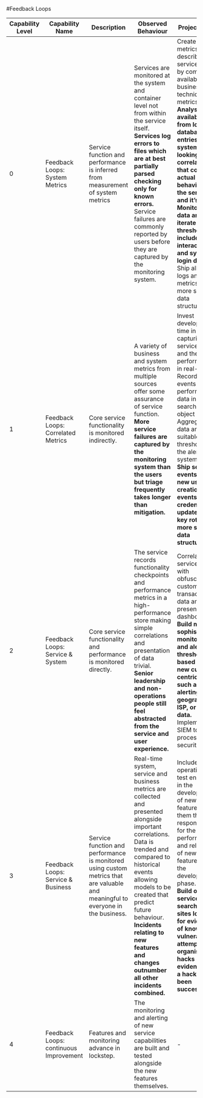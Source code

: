 #Feedback Loops

| Capability Level | Capability Name | Description | Observed Behaviour | Project Scope |
|--------|--------|--------|--------|--------|
|0|Feedback Loops: System Metrics|Service function and performance is inferred from measurement of system metrics|Services are monitored at the system and container level not from within the service itself.<br>**Services log errors to files which are at best partially parsed checking only for known errors.**<br>Service failures are commonly reported by users before they are captured by the monitoring system.|Create custom metrics that describe service health by combining available business and technical metrics.<br>**Analyse all available data from logs, database entries and system events looking for correlations that confirm actual behaviour of the service and it’s users. Monitor this data and iterate alerting thresholds, include interactive and system login data.**<br>Ship all system logs and metrics to more secure data structures.|
|1|Feedback Loops: Correlated Metrics|Core service functionality is monitored indirectly.|A variety of business and system metrics from multiple sources offer some assurance of service function.<br>**More service failures are captured by the monitoring system than the users but triage frequently takes longer than mitigation.**|Invest development time in capturing key service events and their performance in real-time. Record these events and the performance data in searchable object stores. Aggregate the data and add suitable thresholds in the alerting system.<br>**Ship security events like new user creation, login events, credential updates and key rotation to more secure data structures**.|
|2|Feedback Loops: Service & System|Core service functionality and performance is monitored directly.|The service records functionality checkpoints and performance metrics in a high-performance store making simple correlations and presentation of data trivial.<br>**Senior leadership and non-operations people still feel abstracted from the service and user experience.**|Correlate service data with obfuscated customer and transaction data and present it on dashboards.<br>**Build more sophisticated monitoring and alerting thresholds based on this new customer centric data such as alerting by geography, ISP, or  CRM data.**<br>Implement a SIEM to process the security data.|
|3|Feedback Loops: Service & Business|Service function and performance is monitored using custom metrics that are valuable and meaningful to everyone in the business.|Real-time system, service and business metrics are collected and presented alongside important correlations. Data is trended and compared to historical events allowing models to be created that predict future behaviour.<br>**Incidents relating to new features and changes outnumber all other incidents combined.**|Include operations and test engineers in the development of new features give them the responsibility for the performance and reliability of new features during the development phase.<br>**Build or buy a service to search hacker sites looking for evidence of known vulnerabilities, attempts to organise hacks or evidence that a hack has been successful.**|
|4|Feedback Loops: continuous Improvement|Features and monitoring advance in lockstep.|The monitoring and alerting of new service capabilities are built and tested alongside the new features themselves.|-|